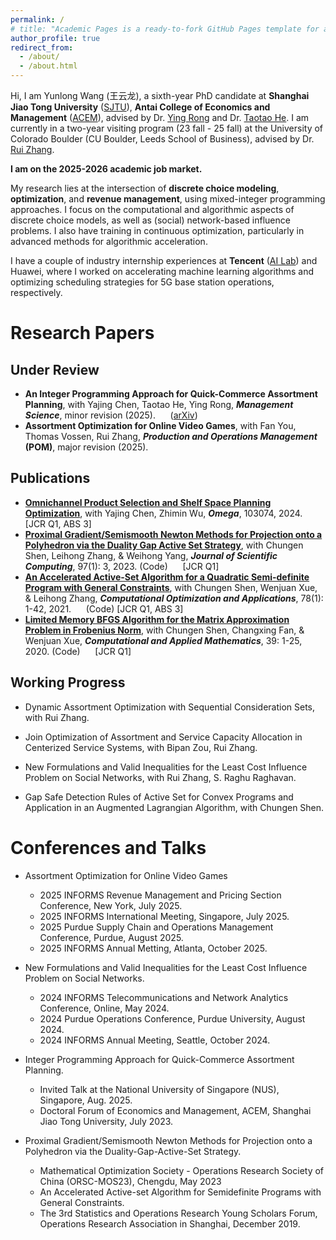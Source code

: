 ```yaml
---
permalink: /
# title: "Academic Pages is a ready-to-fork GitHub Pages template for academic personal websites"
author_profile: true
redirect_from: 
  - /about/
  - /about.html
---
```


Hi, I am Yunlong Wang (王云龙), a sixth-year PhD candidate at **Shanghai Jiao Tong University** ([SJTU](https://en.sjtu.edu.cn/)), **Antai College of Economics and Management** ([ACEM](https://www.acem.sjtu.edu.cn/en/)), advised by Dr. [Ying Rong](https://www.acem.sjtu.edu.cn/en/faculty/rongying.html) and Dr. [Taotao He](https://taotaoohe.github.io/). I am currently in a two-year visiting program (23 fall - 25 fall) at the University of Colorado Boulder (CU Boulder, Leeds School of Business), advised by Dr. [Rui Zhang](https://rui-zhang.org/). 

**I am on the 2025-2026 academic job market.**

My research lies at the intersection of **discrete choice modeling**, **optimization**, and **revenue management**, using mixed-integer programming approaches. I focus on the computational and algorithmic aspects of discrete choice models, as well as (social) network-based influence problems. I also have training in continuous optimization, particularly in advanced methods for algorithmic acceleration.

I have a couple of industry internship experiences at **Tencent** ([AI Lab](https://www.aiia-ai.org/col.jsp?id=184)) and Huawei, where I worked on accelerating machine learning algorithms and optimizing scheduling strategies for 5G base station operations, respectively.


Research Papers
======
## Under Review
* **An Integer Programming Approach for Quick-Commerce Assortment Planning**, with Yajing Chen, Taotao He, Ying Rong, ***Management Science***, minor revision (2025). &nbsp;&nbsp;&nbsp;&nbsp; ([arXiv](https://arxiv.org/pdf/2405.02553))
* **Assortment Optimization for Online Video Games**, with Fan You, Thomas Vossen, Rui Zhang, ***Production and Operations Management* (POM)**, major revision (2025).

## Publications
* [**Omnichannel Product Selection and Shelf Space Planning Optimization**](https://www.sciencedirect.com/science/article/abs/pii/S0305048324000410), with Yajing Chen, Zhimin Wu, ***Omega***, 103074, 2024. 	&nbsp;&nbsp;&nbsp;&nbsp; [JCR Q1, ABS 3]
* [**Proximal Gradient/Semismooth Newton Methods for Projection onto a Polyhedron via the Duality Gap Active Set Strategy**](https://link.springer.com/article/10.1007/s10915-023-02302-6), with Chungen Shen, Leihong Zhang, & Weihong Yang, ***Journal of Scientific Computing***, 97(1): 3, 2023. (Code)		&nbsp;&nbsp;&nbsp;&nbsp; [JCR Q1]
* [**An Accelerated Active-Set Algorithm for a Quadratic Semi-definite Program with General Constraints**](https://link.springer.com/article/10.1007/s10589-020-00228-5), with Chungen Shen, Wenjuan Xue, & Leihong Zhang, ***Computational Optimization and Applications***, 78(1): 1-42, 2021. &nbsp;&nbsp;&nbsp;&nbsp; (Code)		[JCR Q1, ABS 3]
* [**Limited Memory BFGS Algorithm for the Matrix Approximation Problem in Frobenius Norm**](https://link.springer.com/article/10.1007/s40314-020-1089-9), with Chungen Shen, Changxing Fan, & Wenjuan Xue, ***Computational and Applied Mathematics***, 39: 1-25, 2020. (Code)		&nbsp;&nbsp;&nbsp;&nbsp; [JCR Q1]

## Working Progress
* Dynamic Assortment Optimization with Sequential Consideration Sets, with Rui Zhang.

* Join Optimization of Assortment and Service Capacity Allocation in Centerized Service Systems, with Bipan Zou, Rui Zhang.

- New Formulations and Valid Inequalities for the Least Cost Influence Problem on Social Networks, with Rui Zhang, S. Raghu Raghavan.

- Gap Safe Detection Rules of Active Set for Convex Programs and Application in an Augmented Lagrangian Algorithm, with Chungen Shen.



Conferences and Talks
=========
* Assortment Optimization for Online Video Games
  - 2025 INFORMS Revenue Management and Pricing Section Conference, New York, July 2025.
  - 2025 INFORMS International Meeting, Singapore, July 2025.
  - 2025 Purdue Supply Chain and Operations Management Conference, Purdue, August 2025.
  - 2025 INFORMS Annual Metting, Atlanta, October 2025.

* New Formulations and Valid Inequalities for the Least Cost Influence Problem on Social Networks.
  - 2024 INFORMS Telecommunications and Network Analytics Conference, Online, May 2024.
  - 2024 Purdue Operations Conference, Purdue University, August 2024.
  - 2024 INFORMS Annual Meeting, Seattle, October 2024.

* Integer Programming Approach for Quick-Commerce Assortment Planning.
  - Invited Talk at the National University of Singapore (NUS), Singapore, Aug. 2025.
  - Doctoral Forum of Economics and Management, ACEM, Shanghai Jiao Tong University, July 2023.

* Proximal Gradient/Semismooth Newton Methods for Projection onto a Polyhedron via the Duality-Gap-Active-Set Strategy.
  - Mathematical Optimization Society - Operations Research Society of China (ORSC-MOS23), Chengdu, May 2023
  - An Accelerated Active-set Algorithm for Semidefinite Programs with General Constraints.
  - The 3rd Statistics and Operations Research Young Scholars Forum, Operations Research Association in Shanghai, December 2019.

